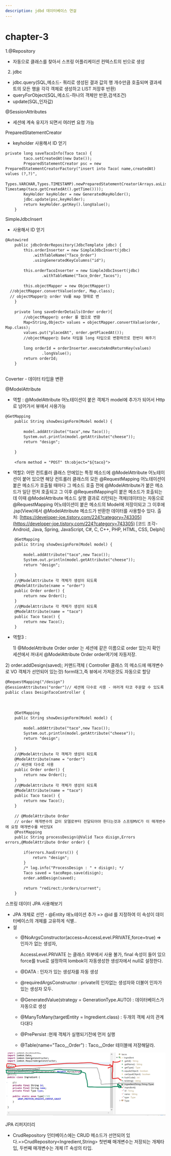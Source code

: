 ```yaml
---
description: jdbd 데이터베이스 연걸
---
```


# chapter-3

1.@Repository

* 자동으로 클래스를 찾아서 스프링 어플리케이션 컨텍스트의 빈으로 생성

2. jdbc

* jdbc.query\(SQL,메소드- 쿼리로 생성된 결과 값의 행 개수만큼 호출되며 결과세트의 모든 행을 각각 객체로 생성하고 LIST 저장후 반환\)
* queryForObject\(SQL,메소드-하나의 객체만 반환,검색조건\)
* update\(SQL,인자값\)

@SessionAttributes

* 세션에 계속 유지가 되면서 여러번 요청 가능 

PreparedStatementCreator

* keyholder 사용해서 ID 얻기

```text
private long saveTacoInfo(Taco taco) {
		taco.setCreatedAt(new Date());
		PreparedStatementCreator psc = new PreparedStatementCreatorFactory("insert into Taco( name,createdAt) values (?,?)",
				Types.VARCHAR,Types.TIMESTAMP).newPreparedStatementCreator(Arrays.asList(taco.getName(),new Timestamp(taco.getCreatedAt().getTime())));
		KeyHolder keyHolder = new GeneratedKeyHolder();
		jdbc.update(psc,keyHolder);
		return keyHolder.getKey().longValue();
	}
```

 SimpleJdbcInsert 

* 사용해서 ID 얻기

```text
@Autowired
	public jdbcOrderRepository(JdbcTemplate jdbc) {
		this.orderInserter = new SimpleJdbcInsert(jdbc)
			.withTableName("Taco_Order")
			.usingGeneratedKeyColumns("id");
		
		this.orderTacoInserter = new SimpleJdbcInsert(jdbc)
				.withTableName("Taco_Order_Tacos");
		
		this.objectMapper = new ObjectMapper()
  //objectMapper.convertValue(order, Map.class);
  // objectMapper는 order Vo를 map 형태로 변
	}
	
	private long saveOrderDetails(Order order){
		//objectMapper는 order 를 맵으로 변환
		Map<String,Object> values = objectMapper.convertValue(order, Map.class);
		values.put("placedAt", order.getPlacedAt());
		//objectMapper는 Date 타입을 long 타입으로 변환하므로 한번더 해주기
		
		long orderId = orderInserter.executeAndReturnKey(values)
				.longValue();
		return orderId;
	}
	
```

Coverter - 데이터 타입을 변환

@ModelAttribute

* 역할 : @ModelAttribute 어노테이션이 붙은 객체가 model에 추가가 되어서 Http로 넘어가서 뷰에서 사용가능 

```text
@GetMapping
	public String showDesignForm(Model model) {
		
		model.addAttribute("taco",new Taco());
		System.out.println(model.getAttribute("cheese"));
		return "design";
		
	}
	
	<form method = "POST" th:object="${taco}">
```

* 역할2:  어떤 컨트롤러 클래스 안에있는 특정 메소드에 @ModelAttribute 어노테이션이 붙어 있으면 해당 컨트롤러 클래스의 모든 @RequestMapping 어노테이션이 붙은 메소드가 호출될 때마다 그 메소드 호출 전에 @ModelAttribute가 붙은 메소드가 일단 먼저 호출되고 그 이후 @RequestMapping이 붙은 메소드가 호출되는데 이때 @ModelAttribute 메소드 실행 결과로 리턴되는 객체\(데이터\)는 자동으로 @RequestMapping 어노테이션이 붙은 메소드의 Model에 저장이되고 그 이후에 .jsp\(View\)에서 @ModelAttribute 메소드가 반환한 데이터를 사용할수 있다.   출처: [https://developer-joe.tistory.com/224?category=743305](https://developer-joe.tistory.com/224?category=743305) \[코드 조각-Android, Java, Spring, JavaScript, C\#, C, C++, PHP, HTML, CSS, Delphi\]

```text
	@GetMapping
	public String showDesignForm(Model model) {
		
		model.addAttribute("taco",new Taco());
		System.out.println(model.getAttribute("cheese"));
		return "design";
		
	}
	//@ModelAttribute 각 객체가 생성이 되도록
	@ModelAttribute(name = "order")
	public Order order() {
		return new Order();
	}
	//@ModelAttribute 각 객체가 생성이 되도록
	@ModelAttribute(name = "taco")
	public Taco taco() {
		return new Taco();
	}
```

* 역할3 : 

   1\)  @ModelAttribute Order order 는 세션에 같은 이름으로 order 있는지 확인  세션에서 꺼내서  @ModelAttribute Order order여기에 자동저장.

 2\) order.addDesign\(saved\); 커맨드객체 \( Controller 클래스 의 메소드에 매개변수로 VO 객체가 선언되어 있는것\) form태그,즉 뷰에서 가져온것도 자동으로 할당 

```text
@RequestMapping("/design")
@SessionAttributes("order")// 세션에 다수로 사용 - 여러개 타코 주문할 수 있도록
public class DesignTacoController {


	
	@GetMapping
	public String showDesignForm(Model model) {
		
		model.addAttribute("taco",new Taco());
		System.out.println(model.getAttribute("cheese"));
		return "design";
		
	}
	//@ModelAttribute 각 객체가 생성이 되도록
	@ModelAttribute(name = "order")
	// 세션에 다수로 사용
	public Order order() {
		return new Order();
	}
	//@ModelAttribute 각 객체가 생성이 되도록
	@ModelAttribute(name = "taco")
	public Taco taco() {
		return new Taco();
	}
	
	// @ModelAttribute Order 
	// order 매개변수의 값이 모델로부터 전달되어야 한다는것과 스프링MVC가 이 매개변수에 요청 매개변수를 바인딩X
	@PostMapping
	public String processDesign(@Valid Taco disign,Errors errors,@ModelAttribute Order order) {
		
		if(errors.hasErrors()) {
			return "design";
		}
		/* log.info("ProcessDesign : " + disign); */
		Taco saved = tacoRepo.save(disign);
		order.addDesign(saved);
		
		return "redirect:/orders/current";
	}
```

스프링 데이터 JPA 사용해보기

* JPA 개체로 선언 - @Entity 애노테이션 추가  =&gt; @id 를 지정하여 이 속성이 데이터베이스의 개체를 고유하게 식별..
* 설
  * @NoArgsConstructor\(access=AccessLevel.PRIVATE,force=true\) =&gt; 인자가 없는 생성자, 

    AccessLevel.PRIVATE 는 클래스 외부에서 사용 불가, final 속성이 들어 있으 force를 true로 설정하여 lombok이 자동생성한 생성자에서 null로 설정한다.

  * @DATA : 인자가 있는 생성자를 자동 생성
  * @requiredArgsConstructor : private의 인자없는 생성자와 더불어 인자가 있는 생성자 모두.
  * @GeneratedValue\(strategy = GenerationType.AUTO\) : 데이터베이스가 자동으로 생성 
  * @ManyToMany\(targetEntity = Ingredient.class\) : 두개의 객체 사의 관계 다대다
  * @PrePersist :현재 객체가 실행되기전에 먼저 실행 
  * @Table\(name="Taco\__Order"\) : Taco\__Order 테이블에 저장해달라.

![](.gitbook/assets/2021-04-21-200901.png)

JPA 리퍼지터리

* CrudRepository 인터베이스에는 CRUD 메소드가 선언되어 있다.=&gt;CrudRepository&lt;Ingredient,String&gt; 첫번째 매개변수는 저장되는 개체타입, 두번째 매개변수는 개체 IT 속성의 타입.

